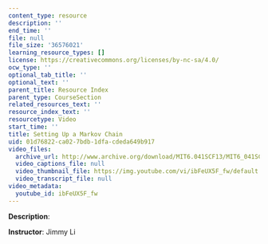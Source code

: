 ```yaml
---
content_type: resource
description: ''
end_time: ''
file: null
file_size: '36576021'
learning_resource_types: []
license: https://creativecommons.org/licenses/by-nc-sa/4.0/
ocw_type: ''
optional_tab_title: ''
optional_text: ''
parent_title: Resource Index
parent_type: CourseSection
related_resources_text: ''
resource_index_text: ''
resourcetype: Video
start_time: ''
title: Setting Up a Markov Chain
uid: 01d76822-ca02-7bdb-1dfa-cdeda649b917
video_files:
  archive_url: http://www.archive.org/download/MIT6.041SCF13/MIT6_041SCF13_Setting_Up_a_Markov_Chain_300k.mp4
  video_captions_file: null
  video_thumbnail_file: https://img.youtube.com/vi/ibFeUX5F_fw/default.jpg
  video_transcript_file: null
video_metadata:
  youtube_id: ibFeUX5F_fw
---
```


**Description**:

**Instructor**: Jimmy Li


